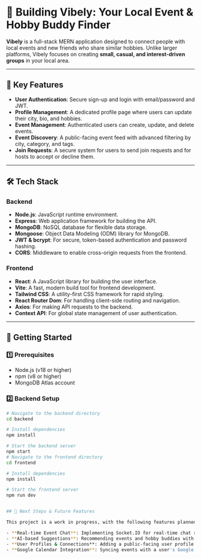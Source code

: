 # 🎉 Building Vibely: Your Local Event & Hobby Buddy Finder

**Vibely** is a full-stack MERN application designed to connect people with local events and new friends who share similar hobbies. Unlike larger platforms, Vibely focuses on creating **small, casual, and interest-driven groups** in your local area.

---

## 🚀 Key Features

- **User Authentication**: Secure sign-up and login with email/password and JWT.  
- **Profile Management**: A dedicated profile page where users can update their city, bio, and hobbies.  
- **Event Management**: Authenticated users can create, update, and delete events.  
- **Event Discovery**: A public-facing event feed with advanced filtering by city, category, and tags.  
- **Join Requests**: A secure system for users to send join requests and for hosts to accept or decline them.  

---

## 🛠 Tech Stack

### Backend
- **Node.js**: JavaScript runtime environment.  
- **Express**: Web application framework for building the API.  
- **MongoDB**: NoSQL database for flexible data storage.  
- **Mongoose**: Object Data Modeling (ODM) library for MongoDB.  
- **JWT & bcrypt**: For secure, token-based authentication and password hashing.  
- **CORS**: Middleware to enable cross-origin requests from the frontend.  

### Frontend
- **React**: A JavaScript library for building the user interface.  
- **Vite**: A fast, modern build tool for frontend development.  
- **Tailwind CSS**: A utility-first CSS framework for rapid styling.  
- **React Router Dom**: For handling client-side routing and navigation.  
- **Axios**: For making API requests to the backend.  
- **Context API**: For global state management of user authentication.  

---

## 🚦 Getting Started

### 1️⃣ Prerequisites
- Node.js (v18 or higher)  
- npm (v8 or higher)  
- MongoDB Atlas account  

### 2️⃣ Backend Setup
```bash
# Navigate to the backend directory
cd backend

# Install dependencies
npm install

# Start the backend server
npm start
# Navigate to the frontend directory
cd frontend

# Install dependencies
npm install

# Start the frontend server
npm run dev


## 📅 Next Steps & Future Features

This project is a work in progress, with the following features planned:

- **Real-time Event Chat**: Implementing Socket.IO for real-time chat rooms for event participants.  
- **AI-based Suggestions**: Recommending events and hobby buddies with similar interests.  
- **User Profiles & Connections**: Adding a public-facing user profile page and a system for making connections.  
- **Google Calendar Integration**: Syncing events with a user's Google Calendar.  

